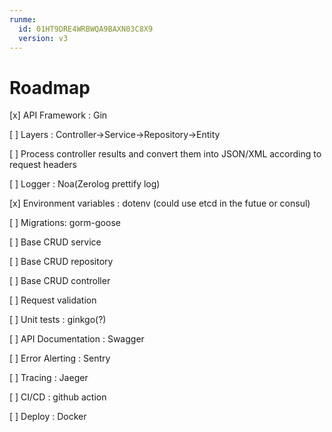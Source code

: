 ```yaml
---
runme:
  id: 01HT9DRE4WRBWQA9BAXN03C8X9
  version: v3
---
```


# Roadmap

[x] API Framework : Gin

[ ] Layers : Controller->Service->Repository->Entity

[ ]  Process controller results and convert them into JSON/XML according to request headers

[ ] Logger : Noa(Zerolog prettify log)

[x] Environment variables : dotenv (could use etcd in the futue or consul)

[ ] Migrations: gorm-goose

[ ] Base CRUD service

[ ] Base CRUD repository

[ ] Base CRUD controller

[ ] Request validation

[ ] Unit tests : ginkgo(?)

[ ] API Documentation : Swagger

[ ] Error Alerting : Sentry

[ ] Tracing : Jaeger

[ ] CI/CD : github action

[ ] Deploy : Docker
